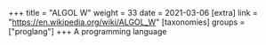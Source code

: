 +++
title = "ALGOL W"
weight = 33
date = 2021-03-06
[extra]
link = "https://en.wikipedia.org/wiki/ALGOL_W"
[taxonomies]
groups = ["proglang"]
+++
A programming language

